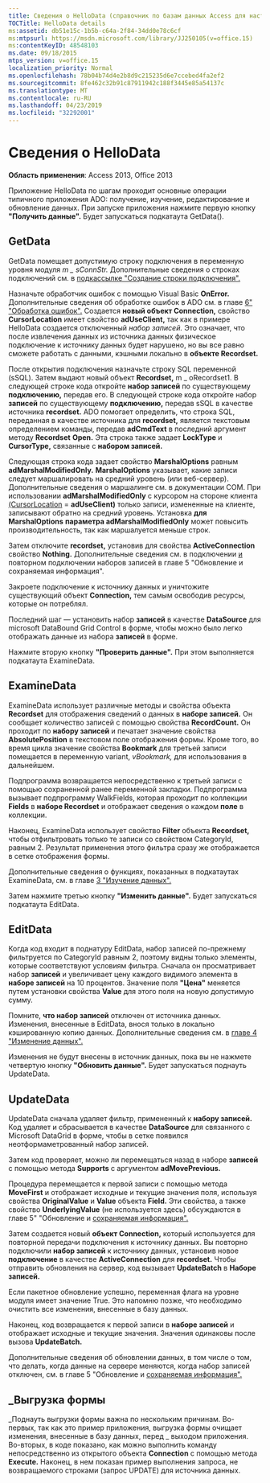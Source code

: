 ```yaml
---
title: Сведения о HelloData (справочник по базам данных Access для настольных ПК)
TOCTitle: HelloData details
ms:assetid: db51e15c-1b5b-c64a-2f84-34dd0e78c6cf
ms:mtpsurl: https://msdn.microsoft.com/library/JJ250105(v=office.15)
ms:contentKeyID: 48548103
ms.date: 09/18/2015
mtps_version: v=office.15
localization_priority: Normal
ms.openlocfilehash: 78b04b74d4e2b8d9c215235d6e7ccebed4fa2ef2
ms.sourcegitcommit: 8fe462c32b91c87911942c188f3445e85a54137c
ms.translationtype: MT
ms.contentlocale: ru-RU
ms.lasthandoff: 04/23/2019
ms.locfileid: "32292001"
---
```

# <a name="hellodata-details"></a>Сведения о HelloData


**Область применения**: Access 2013, Office 2013

Приложение HelloData по шагам проходит основные операции типичного приложения ADO: получение, изучение, редактирование и обновление данных. При запуске приложения нажмите первую кнопку **"Получить данные".** Будет запускаться подкатаута GetData().

## <a name="getdata"></a>GetData

GetData помещает допустимую строку подключения в переменную уровня модуля *m \_ sConnStr.* Дополнительные сведения о строках подключений см. в [подкассылке "Создание строки подключения".](creating-the-connection-string.md)

Назначьте обработчик ошибок с помощью Visual Basic **OnError.** Дополнительные сведения об обработке ошибок в ADO см. в главе [6" "Обработка ошибок".](chapter-6-error-handling.md) Создается **новый объект Connection,** свойство **CursorLocation** имеет свойство **adUseClient,** так как в примере HelloData создается отключенный *набор записей.* Это означает, что после извлечения данных из источника данных физическое подключение к источнику данных будет нарушено, но вы все равно сможете работать с данными, кэшными локально в **объекте Recordset.**

После открытия подключения назначьте строку SQL переменной (sSQL). Затем выдают новый объект **Recordset,** m \_ oRecordset1. В следующей строке кода откройте **набор записей** по существующему **подключению,** передав его. В следующей строке кода откройте набор **записей** по существующему **подключению,** передав sSQL в качестве источника **recordset.** ADO помогает определить, что строка SQL, переданная в качестве источника для **recordset,** является текстовым определением команды, передав **adCmdText** в последний аргумент методу **Recordset** **Open.** Эта строка также задает **LockType** и **CursorType,** связанные с **набором записей.**

Следующая строка кода задает свойство **MarshalOptions** равным **adMarshalModifiedOnly.** **MarshalOptions** указывает, какие записи следует маршалировать на средний уровень (или веб-сервер). Дополнительные сведения о маршалинге см. в документации COM. При использовании **adMarshalModifiedOnly** с курсором на стороне клиента [(CursorLocation](cursorlocation-property-ado.md)  =  **adUseClient)** только записи, измененные на клиенте, записывают обратно на средний уровень. Установка **для MarshalOptions** **параметра adMarshalModifiedOnly** может повысить производительность, так как маршалуется меньше строк.

Затем отключите **recordset,** установив для свойства **ActiveConnection** свойство **Nothing.** Дополнительные сведения см. в подключении [и](disconnecting-and-reconnecting-the-recordset.md) повторном подключении наборов записей в главе 5 "Обновление и сохраняемая информация".

Закроете подключение к источнику данных и уничтожите существующий объект **Connection,** тем самым освободив ресурсы, которые он потреблял.

Последний шаг — установить набор **записей** в качестве **DataSource** для microsoft DataBound Grid Control в форме, чтобы можно было легко отображать данные из набора **записей** в форме.

Нажмите вторую кнопку **"Проверить данные".** При этом выполняется подкатаута ExamineData.

## <a name="examinedata"></a>ExamineData

ExamineData использует различные методы и свойства объекта **Recordset** для отображения сведений о данных в **наборе записей.** Он сообщает количество записей с помощью свойства **RecordCount.** Он проходит по **набору записей** и печатает значение свойства **AbsolutePosition** в текстовом поле отображения формы. Кроме того, во время цикла значение свойства **Bookmark** для третьей записи помещается в переменную variant, *vBookmark,* для использования в дальнейшем.

Подпрограмма возвращается непосредственно к третьей записи с помощью сохраненной ранее переменной закладки. Подпрограмма вызывает подпрограмму WalkFields, которая проходит по коллекции **Fields** в **наборе Recordset** и отображает сведения о каждом **поле** в коллекции.

Наконец, ExamineData использует свойство **Filter** объекта **Recordset,** чтобы отфильтровать только те записи со свойством CategoryId, равным 2. Результат применения этого фильтра сразу же отображается в сетке отображения формы.

Дополнительные сведения о функциях, показанных в подкатаутах ExamineData, см. в главе [3 "Изучение данных".](chapter-3-examining-data.md)

Затем нажмите третью кнопку **"Изменить данные".** Будет запускаться подкатаута EditData.

## <a name="editdata"></a>EditData

Когда код входит в поднатуру EditData, набор записей по-прежнему фильтруется по CategoryId равным 2, поэтому видны только элементы, которые соответствуют условиям фильтра.  Сначала он просматривает набор **записей** и увеличивает цену каждого видимого элемента в **наборе записей** на 10 процентов. Значение поля **"Цена"** меняется путем установки свойства **Value** для этого поля на новую допустимую сумму.

Помните, **что набор записей** отключен от источника данных. Изменения, внесенные в EditData, внося только в локально кэшированную копию данных. Дополнительные сведения см. в [главе 4 "Изменение данных".](chapter-4-editing-data.md)

Изменения не будут внесены в источник данных, пока вы не нажмете четвертую кнопку **"Обновить данные".** Будет запускаться поднауть UpdateData.

## <a name="updatedata"></a>UpdateData

UpdateData сначала удаляет фильтр, примененный к **набору записей.** Код удаляет и сбрасывается в качестве **DataSource** для связанного с Microsoft DataGrid  в форме, чтобы в сетке появился неотформаметрованный набор записей.

Затем код проверяет, можно ли перемещаться назад в наборе **записей** с помощью метода **Supports** с аргументом **adMovePrevious.**

Процедура перемещается к первой записи с помощью метода **MoveFirst** и отображает исходные и текущие значения поля, используя свойства **OriginalValue** и **Value** объекта **Field.** Эти свойства, а также свойство **UnderlyingValue** (не используется здесь) обсуждаются в главе 5" "Обновление и [сохраняемая информация".](chapter-5-updating-and-persisting-data.md)

Затем создается новый **объект Connection,** который используется для повторной передачи подключения к источнику данных. Вы повторно подключили **набор записей** к источнику данных, установив новое **подключение** в качестве **ActiveConnection** для **recordset.** Чтобы отправить обновления на сервер, код вызывает **UpdateBatch** в **Наборе записей.**

Если пакетное обновление успешно, переменная флага на уровне модуля имеет значение True. Это напомню позже, что необходимо очистить все изменения, внесенные в базу данных.

Наконец, код возвращается к первой записи в **наборе записей** и отображает исходные и текущие значения. Значения одинаковы после вызова **UpdateBatch.**

Дополнительные сведения об обновлении данных, в том числе о  том, что делать, когда данные на сервере меняются, когда набор записей отключен, см. в главе 5 "Обновление и [сохраняемая информация".](chapter-5-updating-and-persisting-data.md)

## <a name="form_unload"></a>\_Выгрузка формы

\_Поднауть выгрузки формы важна по нескольким причинам. Во-первых, так как это пример приложения, выгрузка формы очищает изменения, внесенные в базу данных, перед \_ выходом приложения. Во-вторых, в коде показано, как можно выполнить команду непосредственно из открытого объекта **Connection** с помощью метода **Execute.** Наконец, в нем показан пример выполнения запроса, не возвращаемого строками (запрос UPDATE) для источника данных.

